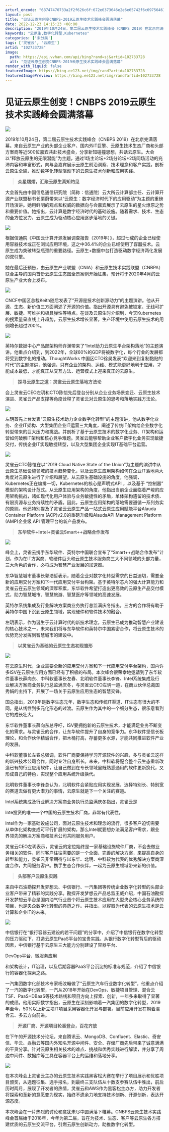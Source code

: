```yaml
---
arturl_encode: "68747470733a2f2f626c6f:672e6373646e2e6e65742f6c697564616e383934323335312f:61727469636c652f64657461696c732f313032373333373238"
layout: post
title: "见证云原生创变CNBPS-2019云原生技术实践峰会圆满落幕"
date: 2022-12-23 14:15:23 +08:00
description: "2019年10月24日，第二届云原生技术实践峰会（CNBPS 2019）在北京完满落幕。来自云原生产"
keywords: "云原生,数字化转型,Kubernetes"
categories: ['未分类']
tags: ['灵雀云', '云原生']
artid: "102733728"
image:
  path: https://api.vvhan.com/api/bing?rand=sj&artid=102733728
  alt: "见证云原生创变CNBPS-2019云原生技术实践峰会圆满落幕"
render_with_liquid: false
featuredImage: https://bing.ee123.net/img/rand?artid=102733728
featuredImagePreview: https://bing.ee123.net/img/rand?artid=102733728
---
```


# 见证云原生创变！CNBPS 2019云原生技术实践峰会圆满落幕

![](https://i-blog.csdnimg.cn/blog_migrate/c850f68c59347e759d784e0ab30a07a5.png)

2019年10月24日，第二届云原生技术实践峰会（CNBPS 2019）在北京完满落幕。来自云原生产业的头部企业客户、国内外IT巨擎、云原生技术生态厂商和头部方案商等近500位嘉宾共赴技术盛会，分享新知碰撞思想，共话云原生。大会以“释放云原生的无限潜能”为主题，通过1场主论坛+2场分论坛+2场同场活动的充沛内容和丰富形式，向与会嘉宾展示云原生前沿洞察、技术理念和客户实践，剖析云原生全貌，推动数字化转型驱动下的云原生技术创新和应用实践。

> ****众星熠熠，汇聚云原生真知灼见****

大会首先由中国信息通信研究院（简称：信通院）云大所云计算部主任、云计算开源产业联盟秘书长栗蔚带来以“云原生：数字经济时代下的应用驱动”为主题的重磅开场演讲。她用鲜明的观点和权威的数据向与会嘉宾展示了云原生的星火燎原之势和重要价值。她指出，云计算是数字经济时代的基础设施。随着需求、技术、生态的全方位发力，云原生成为驱动核心应用逐步落地的关键。

![](https://i-blog.csdnimg.cn/blog_migrate/5c5c197943f7a01c793a9a9bfecb3114.png)

根据信通院《中国云计算开源发展调查报告（2019年）》，超过七成的企业已经使用容器技术或正在测试应用环境，这之中36.4%的企业已经使用了容器技术。云原生成为突破转型瓶颈的重要路径。云原生+数据中台打造驱动数字经济两化发展的双引擎。

她在最后还预告，由云原生产业联盟（CNIA）和云原生技术实践联盟（CNBPA）联合主导的国内首份云原生生态图全景案例开始征集，预计将于2020年4月的云原生产业大会上发布。

![](https://i-blog.csdnimg.cn/blog_migrate/3ff0f6fe1ce1dd9752e6952a939011a3.png)

CNCF中国区总裁Keith随后发表了“开源是技术创新源动力”的主题演讲。他从开源、生态、新价值三方面阐述了开源的价值。指出开源具有避免被锁定、无线可扩展、敏捷、可维护和极具弹性等特点。在谈及云原生时介绍到，今天Kubernetes的搜索量呈直线上升趋势，云原生技术增长显著，生产环境中使用云原生技术的用例增长超过200%。

![](https://i-blog.csdnimg.cn/blog_migrate/c350d7e49c715e6e3d842994a1bede24.png)

英特尔数据中心产品部架构师许渊带来了“Intel助力云原生平台架构落地”的主题演讲。他重点介绍到，到2022年，全球60%的GDP将被数字化，每个行业的发展都将受到数字化的推动。ThoughtWorks 中国区CTO徐昊发表“欢迎来到复制黏贴的时代”的主题演讲，他强调，只有企业的架构、运维、模式能更好地利于应用，才能成本最低，才能真正从交互方法、运营模式上迎来真正的云原生。

> ****探寻云原生之道：灵雀云云原生落地方法论****

会上灵雀云CEO左玥和CTO陈恺先后登台分别从企业业务场景变迁、云原生技术演进、灵雀云产品支撑等角度诠释了灵雀云对云原生的思考和落地实践方法论。

![](https://i-blog.csdnimg.cn/blog_migrate/5898690fe4eb10677c0010fed9bcae17.png)

左玥首先上台发表“云原生技术助力企业数字化转型”的主题演讲，他从数字化业务、企业IT架构、大型集团企业IT运营三大角度，阐述了传统IT架构给企业数字化转型带来的巨大压力和挑战。并剖析了基于云原生技术的数字化业务、IT架构和运营如何破解IT架构和核心竞争难题。灵雀云能够帮助企业客户数字化业务实现敏捷交付，传统企业IT实现敏捷转型，以及大型集团企业实现IT基础平台运营。

![](https://i-blog.csdnimg.cn/blog_migrate/8944315686eb28bc0e75be012efaee5f.png)

灵雀云CTO陈恺在以“2019 Cloud Native State of the Union”为主题的演讲中从云原生基础设施领域的技术趋势变化，以及云原生应用架构如何在企业IT落地两大角度对云原生进行了介绍和展望。从云原生基础设施的角度，他强调，Kubernetes正在编排一切，Kubernetes的核心是声明式API ，以及基于 “控制器” 模型的架构设计范式。从云原生应用架构的角度，他指出当前企业面临着严峻的应用架构挑战，诸如现代化用户体验与业务敏捷性的矛盾，单体架构遗留的技术债、有限资源与业务持续性的矛盾。因此，云原生应用架构的落地需要遵循一系列务实的原则。他还特别提及了灵雀云云原生产品一站式云原生应用赋能平台Alauda Container Platform (ACP)v2.0的重磅升级和AlaudaAPI Management Platform (AMP)企业级 API 管理平台的新产品发布。

> ****东华软件+Intel+灵雀云Smart++战略合作发布****

![](https://i-blog.csdnimg.cn/blog_migrate/dffa8127e5a6ae19fd864cc942d68a1f.png)

峰会上，灵雀云携手东华软件、英特尔中国联合宣布了“Smart++战略合作发布”计划，作为在IT方案商、软硬件巨头和云原生技术服务商三大不同领域的头部力量，三大角色的合作，必将成为智慧产业发展的加速器。

东华智慧城市董事长郭浩哲表示，随着企业对数字化转型需求的日益迫切，需要全新的应用交付方案和下一代应用交付平台构架。基于英特尔芯片的强大计算能力和灵雀云在云原生领域的深厚积累，东华软件希望打造出更高效的云原生产品交付模式，助力智慧城市、智慧旅游、智慧医疗等领域的高速发展。

英特尔系统集成及行业解决方案商业务执行总监满庆冬指出，三方的合作将有助于英特尔中国下沉到云原生领域，实现硬件和软件技术的融合。

左玥表示，作为诞生于云计算时代的新技术理念，云原生已成为推动智慧产业建设的核心技术之一，未来我们将与东华软件和英特尔中国紧密合作，将云原生技术的优势充分发挥到智慧城市的建设中。

> ****以灵雀云为基础的云原生生态初现雏形****

![](https://i-blog.csdnimg.cn/blog_migrate/c50edbb36407476e2dc2b864b411223c.png)

在云原生时代，企业需要全新的应用交付方案和下一代应用交付平台架构，国内许多ISV在云原生应用方面已经有了积极的布局。本次峰会很荣幸地邀请到了东华软件董事长薛向东、中科软董事长左春、北明软件董事长李锋、Intel系统集成及行业解决方案商业务执行总监满庆冬，与灵雀云CEO左玥一道，在商业伙伴总裁国秀娟的主持下，开展了一场关于云原生应用生态的智慧交锋。

国总指出，2019年是数字生态元年，数字生态和传统IT渠道、IT生态有很大的不同，是从线性到多元化形态的过渡。云原生作为其中的一个细分生态，很乐意看到它的成长壮大。

东华软件董事长薛向东总呼吁，ISV要拥抱新的云原生技术，才能满足业务不断变化的需求。与灵雀云的合作，让东华软件提升了自身的竞争力。东华软件坚信长板理论，和合作伙伴精诚合作，把木桶打高，存蓄更多水源，才能共同推进软件产业的发展。

中科软董事长左春总强调，软件厂商要保持学习开源软件的兴趣，多与灵雀云这样的新兴技术公司合作，同时专注自身所长。未来，中科软将配合整个云生态重新改造已有的行业应用软件，让自己做到在专长领域里既熟悉通用的软件更新换代，又形成自己的特色，实现整个应用系统升级换代。

北明软件董事长李锋总认为，北明软件会紧贴应用实现发展，选择特别长、特别宽的赛道去做有更大潜力的事情，云原生就是下一个关注的赛道。

Intel系统集成及行业解决方案商业务执行总监满庆冬指出，灵雀云是

Inte投资的唯一一个中国的云原生技术厂商，非常有代表性。

Intel作为一家基础设施公司，面对云原生技术和理念的流行，很多客户迫切需要从单体化架构变成可平行扩展的架构，那么Intel就要想办法满足客户需求，跟业界领先的解决方案商和技术公司共同服务用户。

灵雀云CEO左玥表示，灵雀云的定位始终是一家基础设施软件厂商，不会去做业务相关的软件，同时客户往往需要的是一个全面、完善的解决方案，来提高自身的转型和能力，灵雀云非常期待与以东华、北明、中科软为代表的优秀解决方案商深度合作，共同服务客户。携手生态合作伙伴，一起为云原生领域带来新的价值。

> ****头部客户云原生实践****

来自中石油勘探开发梦想云、中信银行、一汽集团等传统企业数字化转型的头部企业客户带来了精彩的实践分享。勘探开发梦想云产品总监王威介绍，中国石油勘探开发梦想云平台是国内油气行业首个将云原生技术应用在大型央企核心业务系统的项目，也是央企数字化转型的典范之作。并指出，以容器为代表的云原生技术是云计算和企业IT的未来。

![](https://i-blog.csdnimg.cn/blog_migrate/6b8aff0e8068297279db78a6e1dcb424.png)

中信银行在“银行容器云建设的若干问题”的分享中，介绍了中信银行在数字化转型的压力驱动下，打造云原生PaaS平台的宝贵实践。从银行数字化转型背后的驱动因素，中信银行基于云原生三大能力分别建设了容器平台、

DevOps平台、微服务应用

和架构设计，IT治理，以及后期容器PaaS平台沉淀的标准与规范，介绍了中信银行的容器化探索之路。

一汽集团数字化部技术专家杨汶翰做了“云原生汽车行业数字化转型”，他重点介绍了一汽的数字化转型，一汽从2018年开始在DevOps、敏捷项目管理、混合云TSF、PaaS+DBaaS等技术路线和项目方向上探索、创新，一年多来取得了显著的成绩。他用实际数字指出，云原生在深刻影响着一汽集团的数字化转型，2019年至今，50%以上新立项IT项目采用容器化开发与部署。目前应用开发在朝着混合云、多云方向前进。

> ****开源厂商、开源项目轮番登台，百花齐放****

在下午的开源技术分论坛，来自腾讯云、MongoDB、Confluent、Elastic、奇安信、华云、焱融云等国内外知名开源中间件、安全、存储厂商先后带来了诚意满满的干货分享。针对云原生相关技术的难点、挑战和优秀实践进行解读，并分享了周边中间件、数据库等工具在容器平台上的运维和落地分享。

![](https://i-blog.csdnimg.cn/blog_migrate/82e2621c9bc46ba5de0ef35ddc27e88c.png)

在本次峰会上灵雀云主办的云原生技术实践黑客松大赛在举行了项目展示和优胜项目颁奖，从选题征集、选手报名，到最终三支队伍从十数支参赛队伍中胜出，前后历时两月，展现了开发者的热情，灵雀云和AWS作为黑客松主办方，助力开发者将探索和革新的意愿变为现实，始终不遗余力地支持技术创新、开源创新，表达开源态度。

本次峰会在一片热烈的讨论和意犹未尽中圆满落下帷幕。CNBPS云原生技术实践峰会首届始于2018年，今年为第二届，旨在为技术、生态、客户等云原生各方搭建优质的云原生交流平台，引燃云原生创新动力，助推数字化转型。
